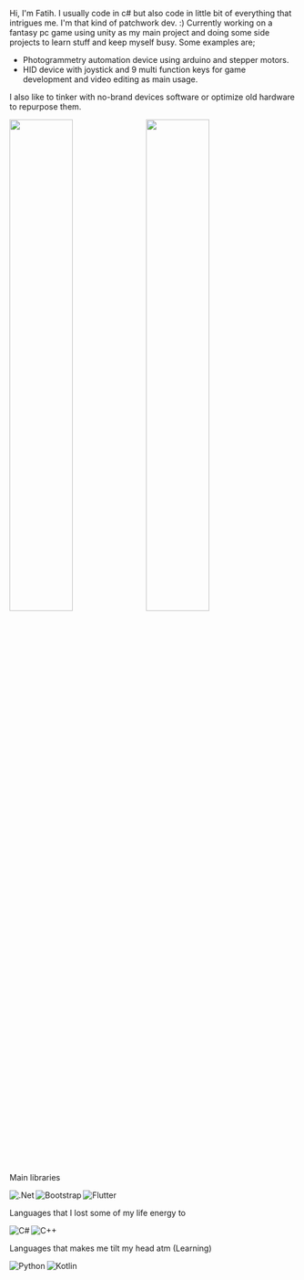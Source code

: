 Hi, I'm Fatih. 
I usually code in c# but also code in little bit of everything that intrigues me. I'm that kind of patchwork dev. :)
Currently working on a fantasy pc game using unity as my main project and doing some side projects to learn stuff and keep myself busy. Some examples are;
- Photogrammetry automation device using arduino and stepper motors.
- HID device with joystick and 9 multi function keys for game development and video editing as main usage.

I also like to tinker with no-brand devices software or optimize old hardware to repurpose them.

<img align="left" width="47%" src="https://github-readme-stats.vercel.app/api?username=appdevmon&show_icons=true&theme=merko&line_height=29" />
<img width="47%" src="https://github-readme-stats.vercel.app/api/top-langs/?username=appdevmon&layout=compact&langs_count=4" />

Main libraries

<img alt=".Net" align="left" src="https://img.shields.io/badge/.NET-5C2D91?style=for-the-badge&logo=.net&logoColor=white" />
<img alt="Bootstrap" align="left" src="https://img.shields.io/badge/bootstrap-%23563D7C.svg?style=for-the-badge&logo=bootstrap&logoColor=white" />
<img alt="Flutter" src="https://img.shields.io/badge/Flutter-%2302569B.svg?style=for-the-badge&logo=Flutter&logoColor=white" />

Languages that I lost some of my life energy to

<img alt="C#" align="left" src="https://img.shields.io/badge/c%23-%23239120.svg?style=for-the-badge&logo=c-sharp&logoColor=white" />
<img alt="C++" src="https://img.shields.io/badge/c++-%2300599C.svg?style=for-the-badge&logo=c%2B%2B&logoColor=white" />

Languages that makes me tilt my head atm (Learning)

<img alt="Python" align="left" src="https://img.shields.io/badge/python-3670A0?style=for-the-badge&logo=python&logoColor=ffdd54" />
<img alt="Kotlin" src="https://img.shields.io/badge/kotlin-%237F52FF.svg?style=for-the-badge&logo=kotlin&logoColor=white" />
